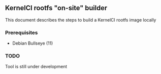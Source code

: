 ## KernelCI rootfs "on-site" builder

This document describes the steps to build a KernelCI rootfs image locally

### Prerequisites

* Debian Bullseye (11)

### TODO

Tool is still under development